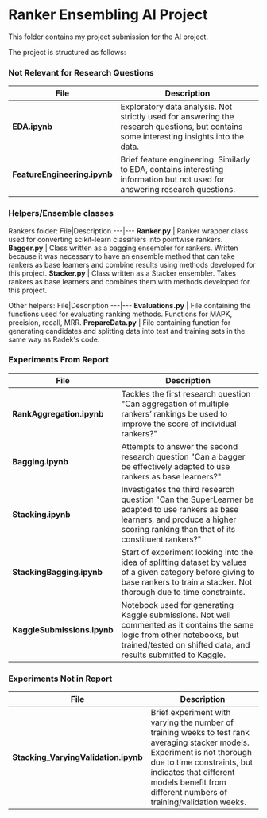 # Ranker Ensembling AI Project

This folder contains my project submission for the AI project.

The project is structured as follows:

### Not Relevant for Research Questions
File|Description
---|---
**EDA.ipynb** | Exploratory data analysis. Not strictly used for answering the research questions, but contains some interesting insights into the data.
**FeatureEngineering.ipynb** | Brief feature engineering. Similarly to EDA, contains interesting information but not used for answering research questions.

### Helpers/Ensemble classes

Rankers folder:
File|Description
---|---
**Ranker\.py** | Ranker wrapper class used for converting scikit-learn classifiers into pointwise rankers.
**Bagger\.py** | Class written as a bagging ensembler for rankers. Written because it was necessary to have an ensemble method that can take rankers as base learners and combine results using methods developed for this project.
**Stacker\.py** | Class written as a Stacker ensembler. Takes rankers as base learners and combines them with methods developed for this project.

Other helpers:
File|Description
---|---
**Evaluations\.py** | File containing the functions used for evaluating ranking methods. Functions for MAPK, precision, recall, MRR.
**PrepareData\.py** | File containing function for generating candidates and splitting data into test and training sets in the same way as Radek's code.

### Experiments From Report
File|Description
---|---
**RankAggregation.ipynb** | Tackles the first research question "Can aggregation of multiple rankers’ rankings be used to improve the score of individual rankers?"
**Bagging.ipynb** | Attempts to answer the second research question "Can a bagger be effectively adapted to use rankers as base learners?"
**Stacking.ipynb** | Investigates the third research question "Can the SuperLearner be adapted to use rankers as base learners, and produce a higher scoring ranking than that of its constituent rankers?"
**StackingBagging.ipynb** | Start of experiment looking into the idea of splitting dataset by values of a given category before giving to base rankers to train a stacker. Not thorough due to time constraints.
**KaggleSubmissions.ipynb** | Notebook used for generating Kaggle submissions. Not well commented as it contains the same logic from other notebooks, but trained/tested on shifted data, and results submitted to Kaggle.


### Experiments Not in Report
File|Description
---|---
**Stacking_VaryingValidation.ipynb** | Brief experiment with varying the number of training weeks to test rank averaging stacker models. Experiment is not thorough due to time constraints, but indicates that different models benefit from different numbers of training/validation weeks.
